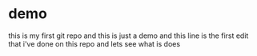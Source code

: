 # demo
this is my first git repo and this is just a demo
and this line is the first edit that i've done on this repo and lets see what is does
